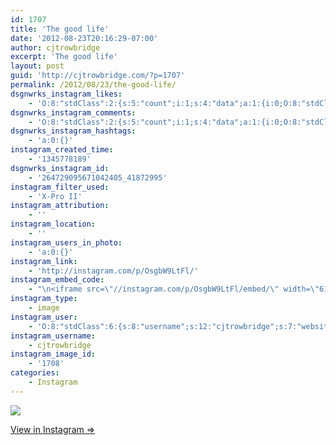 ```yaml
---
id: 1707
title: 'The good life'
date: '2012-08-23T20:16:29-07:00'
author: cjtrowbridge
excerpt: 'The good life'
layout: post
guid: 'http://cjtrowbridge.com/?p=1707'
permalink: /2012/08/23/the-good-life/
dsgnwrks_instagram_likes:
    - 'O:8:"stdClass":2:{s:5:"count";i:1;s:4:"data";a:1:{i:0;O:8:"stdClass":4:{s:8:"username";s:12:"cjtrowbridge";s:15:"profile_picture";s:103:"https://igcdn-photos-f-a.akamaihd.net/hphotos-ak-xpa1/t51.2885-19/925559_452430704897917_67836701_a.jpg";s:2:"id";s:8:"41872995";s:9:"full_name";s:13:"CJ Trowbridge";}}}'
dsgnwrks_instagram_comments:
    - 'O:8:"stdClass":2:{s:5:"count";i:1;s:4:"data";a:1:{i:0;O:8:"stdClass":4:{s:12:"created_time";s:10:"1345783523";s:4:"text";s:2:"Ew";s:4:"from";O:8:"stdClass":4:{s:8:"username";s:15:"originalcatlady";s:15:"profile_picture";s:84:"https://instagramimages-a.akamaihd.net/profiles/profile_30896358_75sq_1391700352.jpg";s:2:"id";s:8:"30896358";s:9:"full_name";s:18:"Maggie Trimbaklava";}s:2:"id";s:18:"264773840355120115";}}}'
dsgnwrks_instagram_hashtags:
    - 'a:0:{}'
instagram_created_time:
    - '1345778189'
dsgnwrks_instagram_id:
    - '264729095671042405_41872995'
instagram_filter_used:
    - 'X-Pro II'
instagram_attribution:
    - ''
instagram_location:
    - ''
instagram_users_in_photo:
    - 'a:0:{}'
instagram_link:
    - 'http://instagram.com/p/OsgbW9LtFl/'
instagram_embed_code:
    - "\n<iframe src=\"//instagram.com/p/OsgbW9LtFl/embed/\" width=\"612\" height=\"710\" frameborder=\"0\" scrolling=\"no\" allowtransparency=\"true\"></iframe>\n"
instagram_type:
    - image
instagram_user:
    - 'O:8:"stdClass":6:{s:8:"username";s:12:"cjtrowbridge";s:7:"website";s:0:"";s:15:"profile_picture";s:103:"https://igcdn-photos-f-a.akamaihd.net/hphotos-ak-xpa1/t51.2885-19/925559_452430704897917_67836701_a.jpg";s:9:"full_name";s:13:"CJ Trowbridge";s:3:"bio";s:0:"";s:2:"id";s:8:"41872995";}'
instagram_username:
    - cjtrowbridge
instagram_image_id:
    - '1708'
categories:
    - Instagram
---
```


[![](http://blog.cjtrowbridge.com/wp-content/uploads/2012/08/189ac9e0ed9a11e1830722000a1e95c5_7.jpg)](http://instagram.com/p/OsgbW9LtFl/)

[View in Instagram ⇒](http://instagram.com/p/OsgbW9LtFl/)